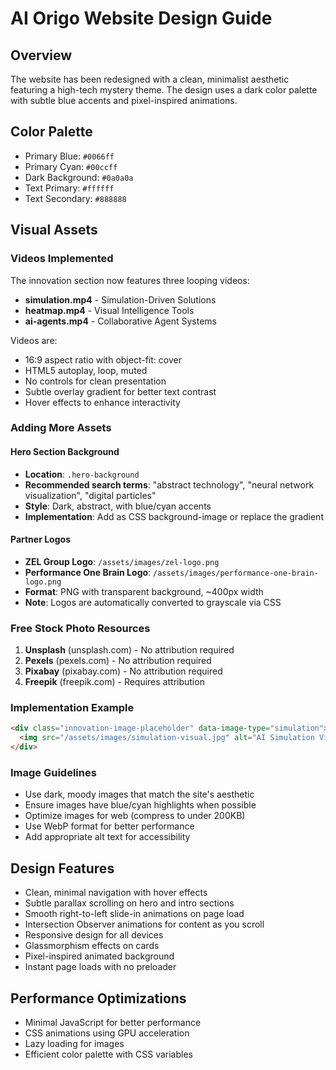 # AI Origo Website Design Guide

## Overview
The website has been redesigned with a clean, minimalist aesthetic featuring a high-tech mystery theme. The design uses a dark color palette with subtle blue accents and pixel-inspired animations.

## Color Palette
- Primary Blue: `#0066ff`
- Primary Cyan: `#00ccff`
- Dark Background: `#0a0a0a`
- Text Primary: `#ffffff`
- Text Secondary: `#888888`

## Visual Assets

### Videos Implemented
The innovation section now features three looping videos:
- **simulation.mp4** - Simulation-Driven Solutions
- **heatmap.mp4** - Visual Intelligence Tools  
- **ai-agents.mp4** - Collaborative Agent Systems

Videos are:
- 16:9 aspect ratio with object-fit: cover
- HTML5 autoplay, loop, muted
- No controls for clean presentation
- Subtle overlay gradient for better text contrast
- Hover effects to enhance interactivity

### Adding More Assets

#### Hero Section Background
- **Location**: `.hero-background`
- **Recommended search terms**: "abstract technology", "neural network visualization", "digital particles"
- **Style**: Dark, abstract, with blue/cyan accents
- **Implementation**: Add as CSS background-image or replace the gradient

#### Partner Logos
- **ZEL Group Logo**: `/assets/images/zel-logo.png`
- **Performance One Brain Logo**: `/assets/images/performance-one-brain-logo.png`
- **Format**: PNG with transparent background, ~400px width
- **Note**: Logos are automatically converted to grayscale via CSS

### Free Stock Photo Resources
1. **Unsplash** (unsplash.com) - No attribution required
2. **Pexels** (pexels.com) - No attribution required
3. **Pixabay** (pixabay.com) - No attribution required
4. **Freepik** (freepik.com) - Requires attribution

### Implementation Example
```html
<div class="innovation-image-placeholder" data-image-type="simulation">
  <img src="/assets/images/simulation-visual.jpg" alt="AI Simulation Visualization">
</div>
```

### Image Guidelines
- Use dark, moody images that match the site's aesthetic
- Ensure images have blue/cyan highlights when possible
- Optimize images for web (compress to under 200KB)
- Use WebP format for better performance
- Add appropriate alt text for accessibility

## Design Features
- Clean, minimal navigation with hover effects
- Subtle parallax scrolling on hero and intro sections
- Smooth right-to-left slide-in animations on page load
- Intersection Observer animations for content as you scroll
- Responsive design for all devices
- Glassmorphism effects on cards
- Pixel-inspired animated background
- Instant page loads with no preloader

## Performance Optimizations
- Minimal JavaScript for better performance
- CSS animations using GPU acceleration
- Lazy loading for images
- Efficient color palette with CSS variables
